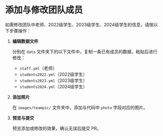 # 添加与修改团队成员

如需修改团队中老师、2022级学生、2023级学生、2024级学生的信息，请按以下步骤操作：

1. **编辑数据文件**
   
   分别在 `data` 文件夹下的以下文件中，复制一条已有成员的数据，粘贴后进行修改：
   
   - `staff.yml`（老师）
   - `students2022.yml`（2022级学生）
   - `students2023.yml`（2023级学生）
   - `students2024.yml`（2024级学生）

2. **添加照片**
   
   在 `images/teampic/` 文件夹中，添加与代码中 `photo` 字段对应的图片。

3. **预览与提交**
   
   预览添加或修改的效果，确认无误后提交 PR。